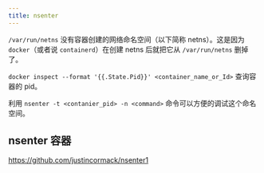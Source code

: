 ```yaml
---
title: nsenter
---
```



`/var/run/netns` 没有容器创建的网络命名空间（以下简称 netns）。这是因为 `docker`（或者说 `containerd`）在创建 netns 后就把它从 `/var/run/netns` 删掉了。

<!-- {% raw %} -->
`docker inspect --format '{{.State.Pid}}' <container_name_or_Id>` 查询容器的 pid。
<!-- {% endraw %} -->

利用 `nsenter -t <contanier_pid> -n <command>` 命令可以方便的调试这个命名空间。

## nsenter 容器

https://github.com/justincormack/nsenter1
